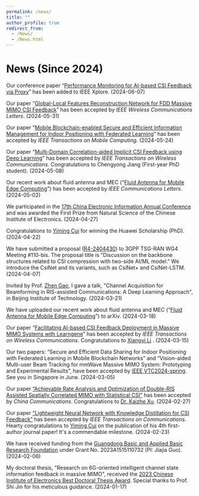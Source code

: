 ```yaml
---
permalink: /news/
title: ""
author_profile: true
redirect_from: 
  - /News/
  - /News.html
---
```



 

# **News**  (Since 2024)

Our conference paper “[Performance Monitoring for AI-based CSI Feedback via Proxy](https://ieeexplore.ieee.org/document/10543881)” has been added to IEEE Xplore. (2024-06-07)


Our paper “[Global-Local Features Reconstruction Network for FDD Massive MIMO CSI Feedback](https://ieeexplore.ieee.org/document/10552161/)” has been accepted by *IEEE Wireless Communications Letters*. (2024-05-31)

Our paper “[Mobile Blockchain-enabled Secure and Efficient Information Management for Indoor Positioning with Federated Learning](https://ieeexplore.ieee.org/document/10543123)” has been accepted by *IEEE Transactions on Mobile Computing*. (2024-05-24)

Our paper “[Multi-Domain Correlation-aided Implicit CSI Feedback using Deep Learning](https://ieeexplore.ieee.org/document/10536048)” has been accepted by *IEEE Transactions on Wireless Communications*. Congratulations to Chengyong Jiang (First-year PhD student). (2024-05-08)

Our recent work about fluid antenna and MEC (“[Fluid Antenna for Mobile Edge Computing](https://ieeexplore.ieee.org/document/10528324)”) has been accepted by _IEEE Communications Letters_. (2024-05-02)

We participated in the [17th China Electronic Information Annual Conference](http://ceic.cie.org.cn/) and was awarded the First Prize from Natural Science of the Chinese Institute of Electronics. (2024-04-27)

Congratulations to [Yiming Cui](https://ieeexplore.ieee.org/author/37089518670) for winning the Huawei Scholarship (PhD). (2024-04-22)

We have submitted a proposal ([R4-2404430](https://www.3gpp.org/ftp/Meetings_3GPP_SYNC/RAN4/Docs/R4-2404430.zip)) to 3GPP TSG-RAN WG4 Meeting #110-bis. The proposal title is "Discussion on the backbone structures related to CSI compression with two-side AI/ML model." We introduce the CsiNet and its variants, such as CsiNet+ and CsiNet-LSTM. (2024-04-07)


Invited by Prof. [Zhen Gao](https://gaozhen16.github.io/), I gave a talk, "Channel Acquisition for Beamforming in RIS-assisted Communications: A Deep Learning Approach", in Beijing Institute of Technology. (2024-03-21)

We have uploaded our recent work about fluid antenna and MEC (“[Fluid Antenna for Mobile Edge Computing](https://arxiv.org/abs/2403.11806)”) to arXiv. (2024-03-18)

Our paper “[Facilitating AI-based CSI Feedback Deployment in Massive MIMO Systems with Learngene](https://ieeexplore.ieee.org/document/10487786)” has been accepted by *IEEE Transactions on Wireless Communications*. Congratulations to [Xiangyi Li](https://ieeexplore.ieee.org/author/37088399252) . (2024-03-15)


Our two papers: “Secure and Efficient Data Sharing for Indoor Positioning with Federated Learning in Mobile Blockchain Networks” and “Vision-aided Multi-user Beam Tracking for mmWave Massive MIMO System: Prototyping and Experimental Results”, have been accepted by [IEEE VTC2024-spring](https://events.vtsociety.org/vtc2024-spring/). See you in Singapore in June. (2024-03-05)

Our paper [“Achievable Rate Analysis and Optimization of Double-RIS Assisted Spatially Correlated MIMO with Statistical CSI”](https://arxiv.org/abs/2403.07274) has been accepted by *China Communications*. Congratulations to [Dr. Kaizhe Xu](https://www.xjtlu.edu.cn/zh/study/departments/academic-departments/communications-and-networking/department-staff/academic-staff/staff/kaizhe-xu). (2024-02-27)

Our paper [“Lightweight Neural Network with Knowledge Distillation for CSI Feedback”]([https://arxiv.org/abs/2210.17113](https://ieeexplore.ieee.org/document/10473127)) has been accepted by *IEEE Transactions on Communications*. Hearty congratulations to [Yiming Cui](https://ieeexplore.ieee.org/author/37089518670) on the publication of his 4th first-author journal paper! It's a commendable milestone. (2024-02-23)

We have received funding from the [Guangdong Basic and Applied Basic Research Foundation](http://gdstc.gd.gov.cn/zwgk_n/tzgg/content/post_4361130.html) under Grant No. 2023A1515110732 (PI: Jiajia Guo). (2024-02-06)

My doctoral thesis, "Research on 6G-oriented intelligent channel state information feedback in massive MIMO", received the [2023 Chinese Institute of Electronics Best Doctoral Thesis Award](https://www.cie.org.cn/list_43/12007.html). Special thanks to Prof. Shi Jin for his meticulous guidance. (2024-01-17)



